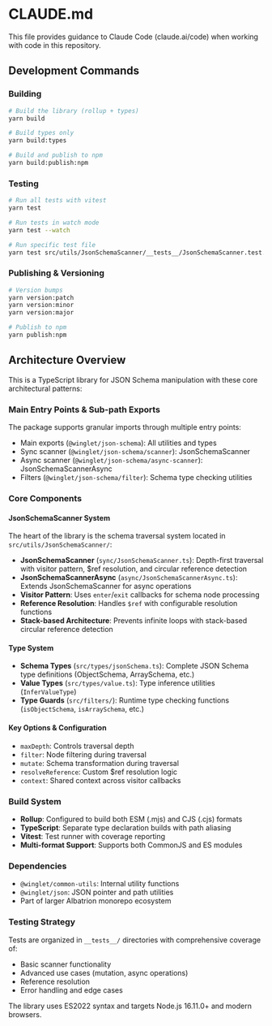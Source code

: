 # CLAUDE.md

This file provides guidance to Claude Code (claude.ai/code) when working with code in this repository.

## Development Commands

### Building
```bash
# Build the library (rollup + types)
yarn build

# Build types only
yarn build:types

# Build and publish to npm
yarn build:publish:npm
```

### Testing
```bash
# Run all tests with vitest
yarn test

# Run tests in watch mode
yarn test --watch

# Run specific test file
yarn test src/utils/JsonSchemaScanner/__tests__/JsonSchemaScanner.test.ts
```

### Publishing & Versioning
```bash
# Version bumps
yarn version:patch
yarn version:minor  
yarn version:major

# Publish to npm
yarn publish:npm
```

## Architecture Overview

This is a TypeScript library for JSON Schema manipulation with these core architectural patterns:

### Main Entry Points & Sub-path Exports
The package supports granular imports through multiple entry points:
- Main exports (`@winglet/json-schema`): All utilities and types
- Sync scanner (`@winglet/json-schema/scanner`): JsonSchemaScanner
- Async scanner (`@winglet/json-schema/async-scanner`): JsonSchemaScannerAsync  
- Filters (`@winglet/json-schema/filter`): Schema type checking utilities

### Core Components

#### JsonSchemaScanner System
The heart of the library is the schema traversal system located in `src/utils/JsonSchemaScanner/`:

- **JsonSchemaScanner** (`sync/JsonSchemaScanner.ts`): Depth-first traversal with visitor pattern, $ref resolution, and circular reference detection
- **JsonSchemaScannerAsync** (`async/JsonSchemaScannerAsync.ts`): Extends JsonSchemaScanner for async operations
- **Visitor Pattern**: Uses `enter`/`exit` callbacks for schema node processing
- **Reference Resolution**: Handles `$ref` with configurable resolution functions
- **Stack-based Architecture**: Prevents infinite loops with stack-based circular reference detection

#### Type System
- **Schema Types** (`src/types/jsonSchema.ts`): Complete JSON Schema type definitions (ObjectSchema, ArraySchema, etc.)
- **Value Types** (`src/types/value.ts`): Type inference utilities (`InferValueType`)
- **Type Guards** (`src/filters/`): Runtime type checking functions (`isObjectSchema`, `isArraySchema`, etc.)

#### Key Options & Configuration
- `maxDepth`: Controls traversal depth
- `filter`: Node filtering during traversal  
- `mutate`: Schema transformation during traversal
- `resolveReference`: Custom $ref resolution logic
- `context`: Shared context across visitor callbacks

### Build System
- **Rollup**: Configured to build both ESM (.mjs) and CJS (.cjs) formats
- **TypeScript**: Separate type declaration builds with path aliasing
- **Vitest**: Test runner with coverage reporting
- **Multi-format Support**: Supports both CommonJS and ES modules

### Dependencies
- `@winglet/common-utils`: Internal utility functions
- `@winglet/json`: JSON pointer and path utilities
- Part of larger Albatrion monorepo ecosystem

### Testing Strategy
Tests are organized in `__tests__/` directories with comprehensive coverage of:
- Basic scanner functionality
- Advanced use cases (mutation, async operations)
- Reference resolution
- Error handling and edge cases

The library uses ES2022 syntax and targets Node.js 16.11.0+ and modern browsers.